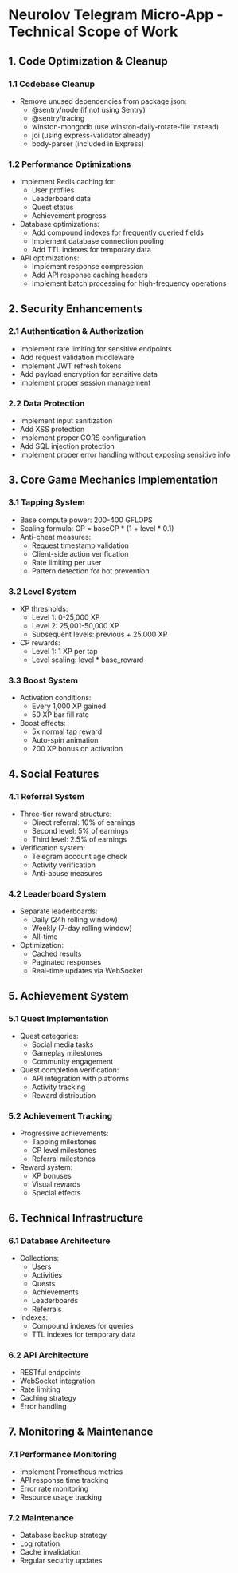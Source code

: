 # NeuroIov Telegram Micro-App - Technical Scope of Work

## 1. Code Optimization & Cleanup

### 1.1 Codebase Cleanup
- Remove unused dependencies from package.json:
  - @sentry/node (if not using Sentry)
  - @sentry/tracing
  - winston-mongodb (use winston-daily-rotate-file instead)
  - joi (using express-validator already)
  - body-parser (included in Express)

### 1.2 Performance Optimizations
- Implement Redis caching for:
  - User profiles
  - Leaderboard data
  - Quest status
  - Achievement progress
- Database optimizations:
  - Add compound indexes for frequently queried fields
  - Implement database connection pooling
  - Add TTL indexes for temporary data
- API optimizations:
  - Implement response compression
  - Add API response caching headers
  - Implement batch processing for high-frequency operations

## 2. Security Enhancements

### 2.1 Authentication & Authorization
- Implement rate limiting for sensitive endpoints
- Add request validation middleware
- Implement JWT refresh tokens
- Add payload encryption for sensitive data
- Implement proper session management

### 2.2 Data Protection
- Implement input sanitization
- Add XSS protection
- Implement proper CORS configuration
- Add SQL injection protection
- Implement proper error handling without exposing sensitive info

## 3. Core Game Mechanics Implementation

### 3.1 Tapping System
- Base compute power: 200-400 GFLOPS
- Scaling formula: CP = baseCP * (1 + level * 0.1)
- Anti-cheat measures:
  - Request timestamp validation
  - Client-side action verification
  - Rate limiting per user
  - Pattern detection for bot prevention

### 3.2 Level System
- XP thresholds:
  - Level 1: 0-25,000 XP
  - Level 2: 25,001-50,000 XP
  - Subsequent levels: previous + 25,000 XP
- CP rewards:
  - Level 1: 1 XP per tap
  - Level scaling: level * base_reward

### 3.3 Boost System
- Activation conditions:
  - Every 1,000 XP gained
  - 50 XP bar fill rate
- Boost effects:
  - 5x normal tap reward
  - Auto-spin animation
  - 200 XP bonus on activation

## 4. Social Features

### 4.1 Referral System
- Three-tier reward structure:
  - Direct referral: 10% of earnings
  - Second level: 5% of earnings
  - Third level: 2.5% of earnings
- Verification system:
  - Telegram account age check
  - Activity verification
  - Anti-abuse measures

### 4.2 Leaderboard System
- Separate leaderboards:
  - Daily (24h rolling window)
  - Weekly (7-day rolling window)
  - All-time
- Optimization:
  - Cached results
  - Paginated responses
  - Real-time updates via WebSocket

## 5. Achievement System

### 5.1 Quest Implementation
- Quest categories:
  - Social media tasks
  - Gameplay milestones
  - Community engagement
- Quest completion verification:
  - API integration with platforms
  - Activity tracking
  - Reward distribution

### 5.2 Achievement Tracking
- Progressive achievements:
  - Tapping milestones
  - CP level milestones
  - Referral milestones
- Reward system:
  - XP bonuses
  - Visual rewards
  - Special effects

## 6. Technical Infrastructure

### 6.1 Database Architecture
- Collections:
  - Users
  - Activities
  - Quests
  - Achievements
  - Leaderboards
  - Referrals
- Indexes:
  - Compound indexes for queries
  - TTL indexes for temporary data

### 6.2 API Architecture
- RESTful endpoints
- WebSocket integration
- Rate limiting
- Caching strategy
- Error handling

## 7. Monitoring & Maintenance

### 7.1 Performance Monitoring
- Implement Prometheus metrics
- API response time tracking
- Error rate monitoring
- Resource usage tracking

### 7.2 Maintenance
- Database backup strategy
- Log rotation
- Cache invalidation
- Regular security updates
